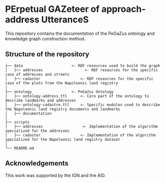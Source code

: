 # PErpetual GAZeteer of approach-address UtteranceS

This repository contains the documentation of the PeGaZus ontology and knowledge graph construction method. 

## Structure of the repository
```
├── data                      <- RDF resources used to build the graph
│   ├── addresses                   <- RDF resources for the specific case of addresses and streets
│   ├── cadaster                  <- RDF resources for the specific case of the plots from the Napoleonic land registry
│
├── ontology                  <- PeGaZus Ontology
│   ├── ontology-address.ttl      <- Core part of the ontology to describe landmarks and addresses
│   ├── ontology-cadastre.ttl     <- Specific modules used to describe the Napoleonic land registry documents and landmarks
│   ├── documentation
│
├── scripts
│   ├── addresses                  <- Implementation of the algorithm specialized for the addresses
│   ├── cadaster                  <- Implementation of the algorithm specialized for the Napoleonic land registry dataset
│
└── README.md
```

## Acknowledgements
This work was supported by the IGN and the AID.
